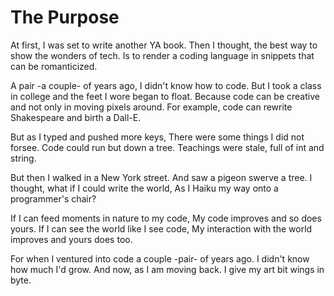 # The Purpose

At first, I was set to write another YA book.
Then I thought, the best way to show the wonders of tech.
Is to render a coding language in snippets that can be romanticized.

A pair -a couple- of years ago, I didn't know how to code.
But I took a class in college and the feet I wore began to float.
Because code can be creative and not only in moving pixels around.
For example, code can rewrite Shakespeare and birth a Dall-E.

But as I typed and pushed more keys, 
There were some things I did not forsee.
Code could run but down a tree.
Teachings were stale, full of int and string.

But then I walked in a New York street.
And saw a pigeon swerve a tree.
I thought, what if I could write the world,
As I Haiku my way onto a programmer's chair?

If I can feed moments in nature to my code,
My code improves and so does yours.
If I can see the world like I see code,
My interaction with the world improves and yours does too.

For when I ventured into code a couple -pair- of years ago.
I didn't know how much I'd grow.
And now, as I am moving back.
I give my art bit wings in byte.
